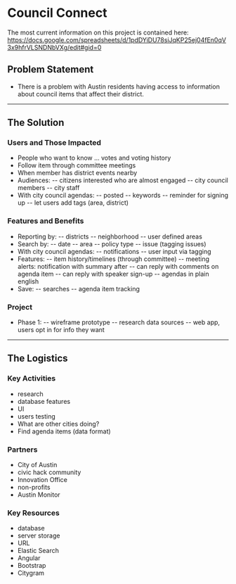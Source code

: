 # Council Connect

The most current information on this project is contained here: https://docs.google.com/spreadsheets/d/1pdDYiDU78siJqKP25ej04fEn0qV3x9hfrVLSNDNbVXg/edit#gid=0

## Problem Statement
- There is a problem with Austin residents having access to information about council items that affect their district.

---

## The Solution

### Users and Those Impacted
- People who want to know ... votes and voting history
- Follow item through committee meetings
- When member has district events nearby
- Audiences:
-- citizens interested who are almost engaged
-- city council members
-- city staff
- With city council agendas:
-- posted
-- keywords
-- reminder for signing up
-- let users add tags (area, district)

### Features and Benefits
- Reporting by:
-- districts
-- neighborhood
-- user defined areas
- Search by:
-- date
-- area
-- policy type
-- issue (tagging issues)
- With city council agendas:
-- notifications
-- user input via tagging
- Features:
-- item history/timelines (through committee)
-- meeting alerts: notification with summary after
-- can reply with comments on agenda item
-- can reply with speaker sign-up
-- agendas in plain english
- Save:
-- searches
-- agenda item tracking

### Project
- Phase 1:
-- wireframe prototype
-- research data sources
-- web app, users opt in for info they want

---

## The Logistics

### Key Activities
- research
- database features
- UI
- users testing
- What are other cities doing?
- Find agenda items (data format)

### Partners
- City of Austin
- civic hack community
- Innovation Office
- non-profits
- Austin Monitor

### Key Resources
- database
- server storage
- URL
- Elastic Search
- Angular
- Bootstrap
- Citygram

